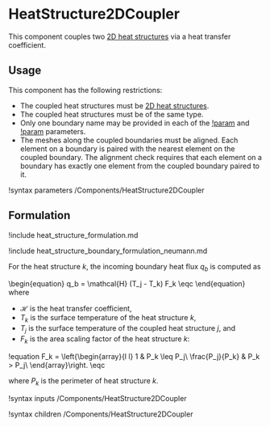 # HeatStructure2DCoupler

This component couples two [2D heat structures](component_groups/heat_structure_2d.md)
via a heat transfer coefficient.

## Usage

This component has the following restrictions:

- The coupled heat structures must be [2D heat structures](component_groups/heat_structure_2d.md).
- The coupled heat structures must be of the same type.
- Only one boundary name may be provided in each of the
  [!param](/Components/HeatStructure2DCoupler/primary_boundary) and
  [!param](/Components/HeatStructure2DCoupler/secondary_boundary) parameters.
- The meshes along the coupled boundaries must be aligned. Each element on a
  boundary is paired with the nearest element on the coupled boundary. The
  alignment check requires that each element on a boundary has exactly one
  element from the coupled boundary paired to it.

!syntax parameters /Components/HeatStructure2DCoupler

## Formulation

!include heat_structure_formulation.md

!include heat_structure_boundary_formulation_neumann.md

For the heat structure $k$, the incoming boundary heat flux $q_b$ is computed as

\begin{equation}
  q_b = \mathcal{H} (T_j - T_k) F_k \eqc
\end{equation}
where

- $\mathcal{H}$ is the heat transfer coefficient,
- $T_k$ is the surface temperature of the heat structure $k$,
- $T_j$ is the surface temperature of the coupled heat structure $j$, and
- $F_k$ is the area scaling factor of the heat structure $k$:

!equation
F_k = \left\{\begin{array}{l l}
  1 & P_k \leq P_j\\
  \frac{P_j}{P_k} & P_k > P_j\\
  \end{array}\right. \eqc

where $P_k$ is the perimeter of heat structure $k$.

!syntax inputs /Components/HeatStructure2DCoupler

!syntax children /Components/HeatStructure2DCoupler
